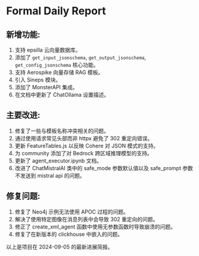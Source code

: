 # Formal Daily Report

## 新增功能:
1. 支持 epsilla 云向量数据库。
2. 添加了 `get_input_jsonschema`, `get_output_jsonschema`, `get_config_jsonschema` 核心功能。
3. 支持 Aerospike 向量存储 RAG 模板。
4. 引入 Sineps 模块。
5. 添加了 MonsterAPI 集成。
6. 在文档中更新了 ChatOllama 设置描述。

## 主要改进:
1. 修复了一些与模板名称冲突相关的问题。
2. 通过使用请求常见头部而非 httpx 避免了 302 重定向错误。
3. 更新 FeatureTables.js 以反映 Cohere 对 JSON 模式的支持。
4. 为 community 添加了对 Bedrock 跨区域推理模型的支持。
5. 更新了 agent_executor.ipynb 文档。
6. 改进了 ChatMistralAI 类中的 safe_mode 参数默认值以及 safe_prompt 参数不发送到 mistral api 的问题。

## 修复问题:
1. 修复了 Neo4j 示例无法使用 APOC 过程的问题。
2. 解决了使用特定图像在消息列表中会导致 302 重定向的问题。
3. 修正了 create_xml_agent 函数中使用无参数函数时导致崩溃的问题。
4. 修复了在新版本的 clickhouse 中嵌入的问题。

以上是项目在 2024-09-05 的最新进展简报。